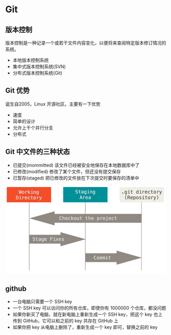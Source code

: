 # Git

## 版本控制

版本控制是一种记录一个或若干文件内容变化，以便将来查阅特定版本修订情况的系统。

- 本地版本控制系统
- 集中式版本控制系统(SVN)
- 分布式版本控制系统(Git)

## Git 优势
诞生自2005，Linux 开源社区。主要有一下优势

- 速度
- 简单的设计
- 允许上千个并行分支
- 分布式

## Git 中文件的三种状态

- 已提交(mommitted) 该文件已经被安全地保存在本地数据库中了
- 已修改(modified) 修改了某个文件，但还没有提交保存
- 已暂存(staged) 把已修改的文件放在下次提交时要保存的清单中

<img src="./imgs/003/areas.png" style="zoom:67%;" />

## github

- 一台电脑只需要一个 SSH key
- 一个 SSH key 可以访问你的所有仓库，即使你有 1000000 个仓库，都没问题
- 如果你新买了电脑，就在新电脑上重新生成一个 SSH key，把这个 key 也上传到 GitHub，它可以和之前的 key 共存在 GitHub 上
- 如果你把 key 从电脑上删除了，重新生成一个 key 即可，替换之前的 key